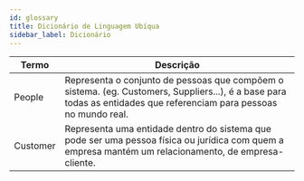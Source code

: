 ```yaml
---
id: glossary
title: Dicionário de Linguagem Ubíqua
sidebar_label: Dicionário
---
```


| Termo                | Descrição                                                                 |
|----------------------|---------------------------------------------------------------------------|
| People              | Representa o conjunto de pessoas que compõem o sistema. (eg. Customers, Suppliers...), é a base para todas as entidades que referenciam para pessoas no mundo real. |
| Customer              | Representa uma entidade dentro do sistema que pode ser uma pessoa física ou jurídica com quem a empresa mantém um relacionamento, de empresa-cliente. |
  